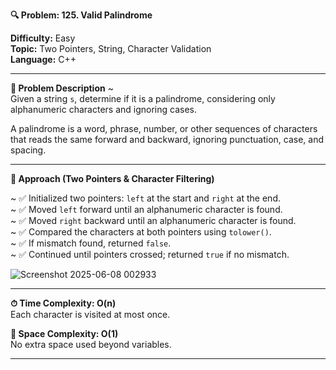 **🔍 Problem: 125. Valid Palindrome**

**Difficulty:** Easy  
**Topic:** Two Pointers, String, Character Validation  
**Language:** C++

------------------------------------------------------------

**📄 Problem Description** ~  
Given a string `s`, determine if it is a palindrome, considering only alphanumeric characters and ignoring cases.

A palindrome is a word, phrase, number, or other sequences of characters that reads the same forward and backward, ignoring punctuation, case, and spacing.

------------------------------------------------------------

**🚀 Approach (Two Pointers & Character Filtering)**

~ ✅ Initialized two pointers: `left` at the start and `right` at the end.  
~ ✅ Moved `left` forward until an alphanumeric character is found.  
~ ✅ Moved `right` backward until an alphanumeric character is found.  
~ ✅ Compared the characters at both pointers using `tolower()`.  
~ ✅ If mismatch found, returned `false`.  
~ ✅ Continued until pointers crossed; returned `true` if no mismatch.

![Screenshot 2025-06-08 002933](https://github.com/user-attachments/assets/4044adfb-383c-4d4d-b99c-bf254b16d1a9)

------------------------------------------------------------

**⏱ Time Complexity: O(n)**  
Each character is visited at most once.

**💾 Space Complexity: O(1)**  
No extra space used beyond variables.

------------------------------------------------------------
